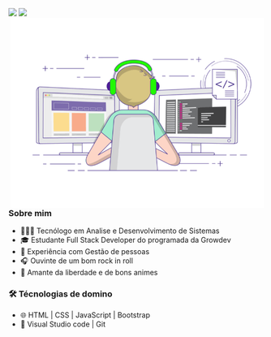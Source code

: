 
  
<p align="">
<a href="https://www.linkedin.com/in/danilo-coelho/"><img src="https://img.shields.io/badge/linkedin-%230077B5.svg?&style=for-the-badge&logo=linkedin&logoColor=white"/></a>
<a href="https://www.instagram.com/danilocoelhorc/"><img src="https://img.shields.io/badge/instagram-%23E4405F.svg?&style=for-the-badge&logo=instagram&logoColor=white"/></a>

  
<img align="right" alt="GIF" src="https://raw.githubusercontent.com/devSouvik/devSouvik/master/gif3.gif" width="500"/>

<h3> Sobre mim </h3>

- 👨🏽‍💻  Tecnólogo em Analise e Desenvolvimento de Sistemas
- 🎓  Estudante Full Stack Developer do programada da Growdev
- 👥  Experiência com Gestão de pessoas
- 🎧  Ouvinte de um bom rock in roll
- 🎎  Amante da liberdade e de bons animes

<h3>🛠 Técnologias de domino</h3>

- 🌐 HTML | CSS | JavaScript | Bootstrap 
- 🔧 Visual Studio code | Git


